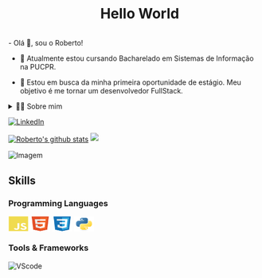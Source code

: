<!--título-->
<div id="user-content-toc">
  <ul align="center">
    <summary><h1 style="display: inline-block;">Hello World</h1></summary>
</div>

<!-- Presentation -->
<p>
  - Olá 👋, sou o Roberto!

  - 🌱 Atualmente estou cursando Bacharelado em Sistemas de Informação na PUCPR.

  - 🔭 Estou em busca da minha primeira oportunidade de estágio. Meu objetivo é me tornar um desenvolvedor FullStack.
</p>

<!-- Dropdown -->
<details>
  <summary>👨‍💻 Sobre mim</summary>

  - 💬 Tenho 19 anos e atualmente moro em Curitiba. Tenho conhecimento com Python, HTML, CSS e JavaScript.

  - ⚡ Além disso, tenho uma paixão por mangá, manhua e manhwa. Acredito que isso amplia minha criatividade e minha perspectiva sobre narrativas e soluções de problemas. Nos momentos de lazer, gosto de assistir filmes e também sou um entusiasta de jogos.
</details>

<!-- Links -->
[![LinkedIn](https://img.shields.io/badge/LinkedIn-0077B5?style=for-the-badge&logo=linkedin&logoColor=white)](https://www.linkedin.com/in/robertozhou/)

<!-- GithubStats -->
<a href="https://github.com/robertozhou/github-readme-stats"><img align="center" src="https://github-readme-stats.vercel.app/api?username=robertozhou&show_icons=true&theme=tokyonight" alt="Roberto's github stats" /></a>
<a href="https://github.com/robertozhou/github-readme-stats"><img src="https://github-readme-stats.vercel.app/api/top-langs/?username=robertozhou&layout=compact&theme=tokyonight&hide_border=true" /></a>

<!-- Portfolio -->

<!-- GIF -->
<p align="left">
  <img align="center" src="https://github.com/RobertoZhou/RobertoZhou/assets/141890618/78823818-99c0-4136-9a4f-379c9f0978ec" alt="Imagem">
</p>

##  Skills
<!-- Skills: Programming Languages -->
  <div style="flex-basis: 48%;">
    <h3>Programming Languages</h3>
    <img align="center" alt="Js" height="30" width="40" src="https://raw.githubusercontent.com/devicons/devicon/master/icons/javascript/javascript-plain.svg">
    <img align="center" alt="HTML" height="30" width="40" src="https://raw.githubusercontent.com/devicons/devicon/master/icons/html5/html5-original.svg">
    <img align="center" alt="CSS" height="30" width="40" src="https://raw.githubusercontent.com/devicons/devicon/master/icons/css3/css3-original.svg">
    <img align="center" alt="Python" height="30" width="40" src="https://raw.githubusercontent.com/devicons/devicon/master/icons/python/python-original.svg">
  </div>

  <!-- Skills: Tools & Frameworks -->
  <div style="flex-basis: 48%;">
    <h3>Tools & Frameworks</h3>
    <img align="center" alt="VScode" height="30" width="40" src="https://cdn.jsdelivr.net/gh/devicons/devicon/icons/vscode/vscode-original.svg">
  </div>
